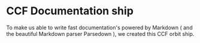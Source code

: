 # CCF Documentation ship

To make us able to write fast documentation's powered by Markdown ( and the beautiful Markdown parser Parsedown ), we created this CCF orbit ship.

